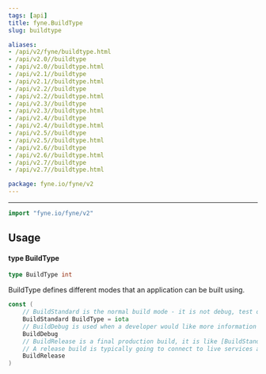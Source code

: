 ```yaml
---
tags: [api]
title: fyne.BuildType
slug: buildtype

aliases:
- /api/v2/fyne/buildtype.html
- /api/v2.0//buildtype
- /api/v2.0//buildtype.html
- /api/v2.1//buildtype
- /api/v2.1//buildtype.html
- /api/v2.2//buildtype
- /api/v2.2//buildtype.html
- /api/v2.3//buildtype
- /api/v2.3//buildtype.html
- /api/v2.4//buildtype
- /api/v2.4//buildtype.html
- /api/v2.5//buildtype
- /api/v2.5//buildtype.html
- /api/v2.6//buildtype
- /api/v2.6//buildtype.html
- /api/v2.7//buildtype
- /api/v2.7//buildtype.html

package: fyne.io/fyne/v2
---
```



---
```go
import "fyne.io/fyne/v2"
```

## Usage

#### type BuildType

```go
type BuildType int
```

BuildType defines different modes that an application can be built using.

```go
const (
	// BuildStandard is the normal build mode - it is not debug, test or release mode.
	BuildStandard BuildType = iota
	// BuildDebug is used when a developer would like more information and visual output for app debugging.
	BuildDebug
	// BuildRelease is a final production build, it is like [BuildStandard] but will use distribution certificates.
	// A release build is typically going to connect to live services and is not usually used during development.
	BuildRelease
)
```
